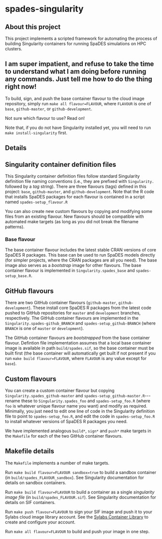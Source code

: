 # spades-singularity

## About this project

This project implements a scripted framework for automating the process of building Singularity containers for running SpaDES simulations on HPC clusters.

## I am super impatient, and refuse to take the time to understand what I am doing before running any commands. Just tell me how to do the thing right now!

To build, sign, and push the base container flavour to the cloud image repository, simply run `make all flavour=FLAVOUR`, where `FLAVOUR` is one of `base`, `github-master`, or `github-development`. 

Not sure which flavour to use? Read on!

Note that, if you do not have Singularity installed yet, you will need to run `make install-singularity` first.

## Details

## Singularity container definition files

This Singularity container definition files follow standard Singularity definition file naming conventions (i.e., they are prefixed with `Singularity.` followed by a _tag_ string). There are three flavours (tags) defined in this project: `base`, `github-master`, and `github-development`. Note that the R code that installs SpaDES packages for each flavour is contained in a script named `spades-setup_flavour.R` 

You can also create new custom flavours by copying and modifying some files from an existing flavour. New flavours should be compatible with automated make targets (as long as you did not break the filename patterns). 

### Base flavour

The base container flavour includes the latest stable CRAN versions of core SpaDES R packages. This base can be used to run SpaDES models directly (for simpler projects, where the CRAN packages are all you need). The base image also serves as a _bootstrap_ image for other flavours. The base container flavour is implemented in `Singularity.spades_base` and `spades-setup_base.R`.

## GitHub flavours

There are two GitHub container flavours (`github-master`, `github-development`). These install core SpaDES R packages from the latest code pushed to GitHub repositories for `master` and `development` branches, respectively. The GitHub container flavours are implemented in the `Singularity.spades-github_BRANCH` and `spades-setup_github-BRANCH` (where `BRANCH` is one of `master` or `development`). 

The GitHub container flavours are _bootstrapped_ from the base container flavour. Defintion file implementation assumes that a local base container image is available in path `build/spades.sif`, so the base container must be built first (the base container will automatically get built if not present if you run `make build flavour=FLAVOUR`, where `FLAVOUR` is any value except for `base`). 

## Custom flavours

You can create a custom container flavour but copying `Singularity.spades_github-master` and `spades-setup_github-master.R`---rename these to `Singularity.spades_foo` and `spades-setup_foo.R` (where `foo` is whatever unique flavour name you want) and modify as required. Minimally, you just need to edit one line of code in the Singularity definition file to point to `spades-setup_foo.R`, and edit the code in `spades-setup_foo.R` to install whatever versions of SpaDES R packages you need.

We have implemented analogous `build*`, `sign*` and `push*` make targets in the `Makefile` for each of the two GitHub container flavours. 

## Makefile details

The `Makefile` implements a number of make targets. 

Run `make build flavour=FLAVOUR sandbox=true` to build a sandbox container (in `build/spades_FLAVOUR_sandbox`). See Singularity documentation for details on sandbox containers. 

Run `make build flavour=FLAVOUR` to build a container as a single _singularity image file_ (in `build/spades_FLAVOUR.sif`). See Singularity documentation for details on SIF containers. 

Run `make push flavour=FLAVOUR` to sign your SIF image and push it to your Sylabs cloud image library account. See the [Sylabs Container Library](https:\\cloud.sylabs.io) to create and configure your account.

Run `make all flavour=FLAVOUR` to build and push your image in one step.
